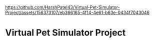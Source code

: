 

https://github.com/HarshPatel43/Virtual-Pet-Simulator-Project/assets/156373107/eb366165-4f14-4e61-b63e-0434f7043046

# Virtual Pet Simulator Project

